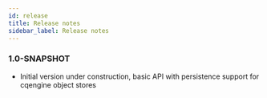 ```yaml
---
id: release
title: Release notes
sidebar_label: Release notes
---
```


### 1.0-SNAPSHOT
- Initial version under construction, basic API with persistence support for cqengine object stores